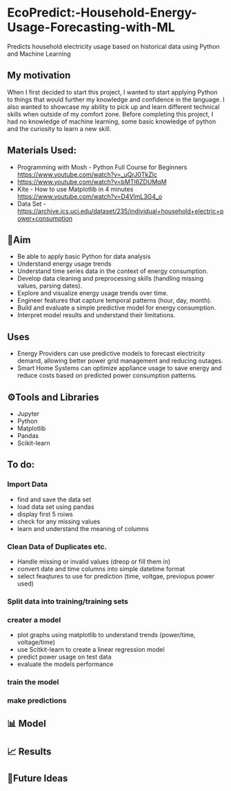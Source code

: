 # EcoPredict:-Household-Energy-Usage-Forecasting-with-ML
Predicts household electricity usage based on historical data using Python and Machine Learning 

## My motivation
When I first decided to start this project, I wanted to start applying Python to things that would further my knowledge and confidence in the language. I also wanted to showcase my ability to pick up and learn different technical skills when outside of my comfort zone. Before completing this project, I had no knowledge of machine learning, some basic knowledge of python and  the curiosity to learn a new skill. 

## Materials Used: 
- Programming with Mosh - Python Full Course for Beginners https://www.youtube.com/watch?v=_uQrJ0TkZlc
- https://www.youtube.com/watch?v=bMTl6ZDUMqM
- Kite - How to use Matplotlib in 4 minutes https://www.youtube.com/watch?v=D4VlmL3G4_o
- Data Set - https://archive.ics.uci.edu/dataset/235/individual+household+electric+power+consumption

## 🎯Aim
- Be able to apply basic Python for data analysis 
- Understand energy usage trends
- Understand time series data in the context of energy consumption.
- Develop data cleaning and preprocessing skills (handling missing values, parsing dates).
- Explore and visualize energy usage trends over time.
- Engineer features that capture temporal patterns (hour, day, month).
- Build and evaluate a simple predictive model for energy consumption.
- Interpret model results and understand their limitations.

## Uses
- Energy Providers can use predictive models to forecast electricity demand, allowing better power grid management and reducing outages.
- Smart Home Systems can optimize appliance usage to save energy and reduce costs based on predicted power consumption patterns.

## ⚙️Tools and Libraries 
- Jupyter 
- Python
- Matplotlib
- Pandas 
- Scikit-learn

## To do: 

### Import Data 
- find and save the data set
- load data set using pandas 
- display first 5 roiws 
- check for any missing values 
- learn and understand the meaning of columns 


### Clean Data of Duplicates etc. 
- Handle missing or invalid values (dreop or fill them in)
- convert date and time columns into simple datetime format
- select feaqtures to use for prediction (time, voltgae, previopus power used)
 

### Split data into training/training sets

### creater a model 
- plot graphs using matplotlib to understand trends (power/time, voltage/time)
- use Scitkit-learn to create a linear regression model
- predict power usage on test data 
- evaluate the models performance 

### train the model 
### make predictions 

## 📊 Model 

## 📈 Results 

## 🧠Future Ideas 
